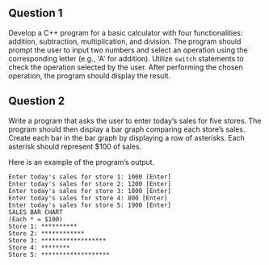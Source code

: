 ## Question 1

Develop a C++ program for a basic calculator with four functionalities: addition, subtraction, multiplication, and division. The program should prompt the user to input two numbers and select an operation using the corresponding letter (e.g., 'A' for addition). Utilize `switch` statements to check the operation selected by the user. After performing the chosen operation, the program should display the result.


## Question 2

Write a program that asks the user to enter today’s sales for five stores. The program should then display a bar graph comparing each store’s sales. Create each bar in the bar graph by displaying a row of asterisks. Each asterisk should represent $100 of sales.

Here is an example of the program’s output.

```
Enter today's sales for store 1: 1000 [Enter]
Enter today's sales for store 2: 1200 [Enter]
Enter today's sales for store 3: 1800 [Enter]
Enter today's sales for store 4: 800 [Enter]
Enter today's sales for store 5: 1900 [Enter]
SALES BAR CHART
(Each * = $100)
Store 1: **********
Store 2: ************
Store 3: ******************
Store 4: ********
Store 5: *******************
```